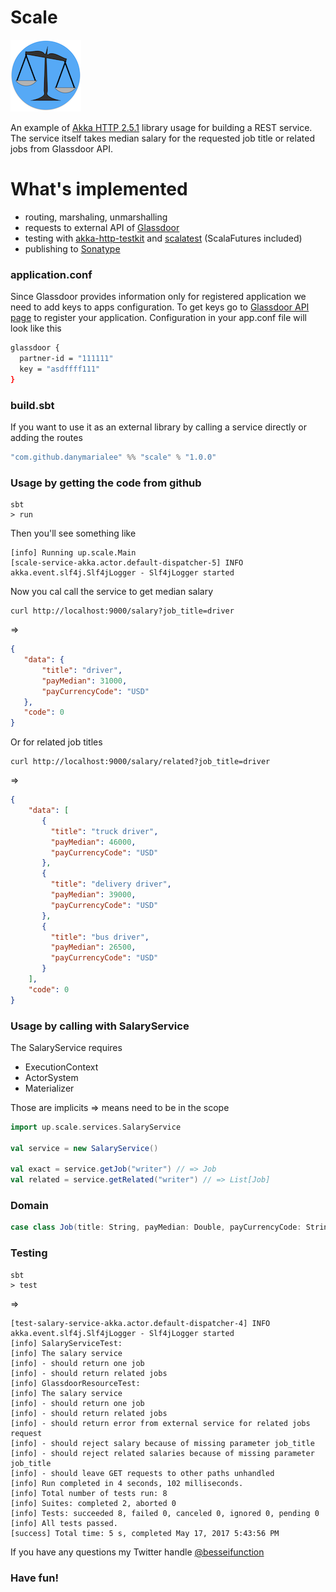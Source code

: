 # Scale
 ![alt text](src/main/resources/logo.png)

An example of [Akka HTTP 2.5.1](http://akka.io/docs/?_ga=2.132477901.2114488730.1495028763-1586046796.1493973640) library usage for building a REST service.
The service itself takes median salary for the requested job title or related jobs from Glassdoor API. 

# What's implemented
- routing, marshaling, unmarshalling
- requests to external API of [Glassdoor](www.glassdoor.com)
- testing with [akka-http-testkit](http://doc.akka.io/docs/akka-http/10.0.5/scala/http/routing-dsl/testkit.html) and [scalatest](http://www.scalatest.org/) (ScalaFutures included)
- publishing to [Sonatype](oss.sonatype.org)


### application.conf
Since Glassdoor provides information only for registered application we need to add keys to apps configuration.
To get keys go to [Glassdoor API page](www.glassdoor.com/developer/index.htm) to register your application. 
Configuration in your app.conf file will look like this
```sh
glassdoor {
  partner-id = "111111"
  key =	"asdffff111"
}
 ```
 
### build.sbt 

If you want to use it as an external library by calling a service directly or adding the routes
```scala
"com.github.danymarialee" %% "scale" % "1.0.0"
 ```


### Usage by getting the code from github
```sbtshell
sbt
> run
 ```
Then you'll see something like 
```sbtshell
[info] Running up.scale.Main 
[scale-service-akka.actor.default-dispatcher-5] INFO akka.event.slf4j.Slf4jLogger - Slf4jLogger started
```
Now you cal call the service to get median salary
```sbtshell
curl http://localhost:9000/salary?job_title=driver
```
=> 
```json
{
   "data": {
       "title": "driver",
       "payMedian": 31000,
       "payCurrencyCode": "USD"
   },
   "code": 0
}
```

Or for related job titles
```sbtshell
curl http://localhost:9000/salary/related?job_title=driver
```
=>
```json
{
    "data": [
       {
         "title": "truck driver",
         "payMedian": 46000,
         "payCurrencyCode": "USD"
       },
       {
         "title": "delivery driver",
         "payMedian": 39000,
         "payCurrencyCode": "USD"
       },
       {
         "title": "bus driver",
         "payMedian": 26500,
         "payCurrencyCode": "USD"
       }
    ],
    "code": 0
}
```

### Usage by calling with SalaryService
The SalaryService requires 

- ExecutionContext
- ActorSystem
- Materializer

Those are implicits => means need to be in the scope

```scala
import up.scale.services.SalaryService

val service = new SalaryService()

val exact = service.getJob("writer") // => Job
val related = service.getRelated("writer") // => List[Job]
```

### Domain
```scala
case class Job(title: String, payMedian: Double, payCurrencyCode: String)
```

### Testing
```sbtshell
sbt
> test
```
=>
```sbtshell
[test-salary-service-akka.actor.default-dispatcher-4] INFO akka.event.slf4j.Slf4jLogger - Slf4jLogger started
[info] SalaryServiceTest:
[info] The salary service
[info] - should return one job
[info] - should return related jobs
[info] GlassdoorResourceTest:
[info] The salary service
[info] - should return one job
[info] - should return related jobs
[info] - should return error from external service for related jobs request
[info] - should reject salary because of missing parameter job_title
[info] - should reject related salaries because of missing parameter job_title
[info] - should leave GET requests to other paths unhandled
[info] Run completed in 4 seconds, 102 milliseconds.
[info] Total number of tests run: 8
[info] Suites: completed 2, aborted 0
[info] Tests: succeeded 8, failed 0, canceled 0, ignored 0, pending 0
[info] All tests passed.
[success] Total time: 5 s, completed May 17, 2017 5:43:56 PM
```

If you have any questions my Twitter handle [@besseifunction](https://twitter.com/besseifunction)

### Have fun!


